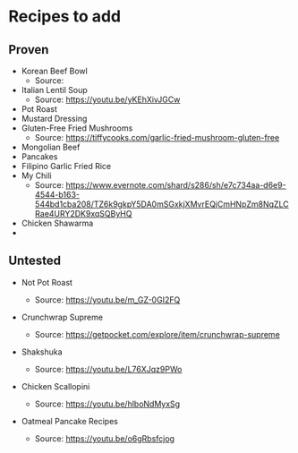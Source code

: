 # Recipes to add

## Proven
- Korean Beef Bowl
  - Source:
- Italian Lentil Soup
  - Source: https://youtu.be/yKEhXivJGCw
- Pot Roast
- Mustard Dressing
- Gluten-Free Fried Mushrooms
  - Source: https://tiffycooks.com/garlic-fried-mushroom-gluten-free
- Mongolian Beef
- Pancakes
- Filipino Garlic Fried Rice
- My Chili
  - Source: https://www.evernote.com/shard/s286/sh/e7c734aa-d6e9-4544-b163-544bd1cba208/TZ6k9gkpY5DA0mSGxkjXMvrEQjCmHNpZm8NqZLCRae4URY2DK9xqSQByHQ
- Chicken Shawarma
- 

## Untested
- Not Pot Roast
  - Source: https://youtu.be/m_GZ-0GI2FQ

- Crunchwrap Supreme
  - Source: https://getpocket.com/explore/item/crunchwrap-supreme

- Shakshuka
  - Source: https://youtu.be/L76XJqz9PWo
  
- Chicken Scallopini
  - Source: https://youtu.be/hlboNdMyxSg

- Oatmeal Pancake Recipes
  - Source: https://youtu.be/o6gRbsfcjog
